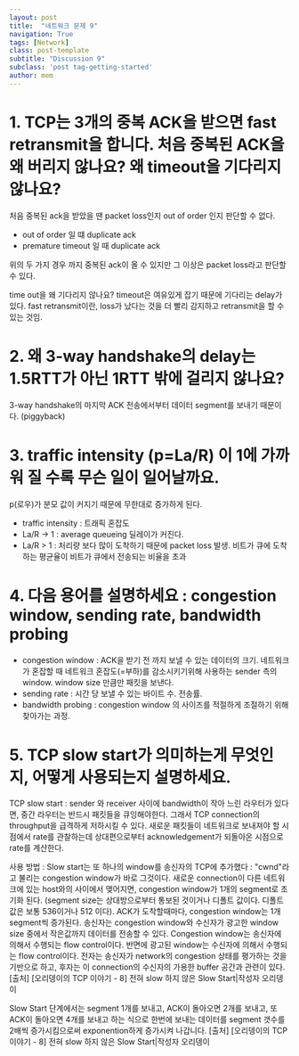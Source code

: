```yaml
---
layout: post
title:  "네트워크 문제 9"
navigation: True
tags: [Network]
class: post-template
subtitle: "Discussion 9"
subclass: 'post tag-getting-started'
author: mem
---
```


# 1. TCP는 3개의 중복 ACK을 받으면 fast retransmit을 합니다. 처음 중복된 ACK을 왜 버리지 않나요? 왜 timeout을 기다리지 않나요?

처음 중복된 ack을 받았을 땐 packet loss인지 out of order 인지 판단할 수 없다.

* out of order 일 떄 duplicate ack
* premature timeout 일 때 duplicate ack

위의 두 가지 경우 까지 중복된 ack이 올 수 있지만 그 이상은 packet loss라고 판단할 수 있다.

time out을 왜 기다리지 않나요? timeout은 여유있게 잡기 때문에 기다리는 delay가 있다.
fast retransmit이란, loss가 났다는 것을 더 빨리 감지하고 retransmit을 할 수 있는 것임.


# 2. 왜 3-way handshake의 delay는 1.5RTT가 아닌 1RTT 밖에 걸리지 않나요?

3-way handshake의 마지막 ACK 전송에서부터 데이터 segment를 보내기 때문이다. (piggyback)

# 3. traffic intensity (p=La/R) 이 1에 가까워 질 수록 무슨 일이 일어날까요.

p(로우)가 분모 값이 커지기 때문에 무한대로 증가하게 된다.

* traffic intensity : 트래픽 혼잡도
* La/R -> 1 : average queueing 딜레이가 커진다.
* La/R > 1 : 처리량 보다 많이 도착하기 때문에 packet loss 발생. 비트가 큐에 도착하는 평균율이 비트가 큐에서 전송되는 비율을 초과

# 4. 다음 용어를 설명하세요 : congestion window, sending rate, bandwidth probing

* congestion window : ACK을 받기 전 까지 보낼 수 있는 데이터의 크기. 네트워크가 혼잡할 때 네트워크 혼잡도(=부하)를 감소시키기위해 사용하는 sender 측의 window. window size  만큼만 패킷을 보낸다.
* sending rate : 시간 당 보낼 수 있는 바이트 수. 전송률.
* bandwidth probing : congestion window 의 사이즈를 적절하게 조절하기 위해 찾아가는 과정.

# 5. TCP slow start가 의미하는게 무엇인지, 어떻게 사용되는지 설명하세요.

TCP slow start : sender 와 receiver 사이에 bandwidth이 작아 느린 라우터가 있다면, 중간 라우터는 반드시 패킷들을 큐잉해야한다. 그래서 TCP connection의 throughput을 급격하게 저하시킬 수 있다.
새로운 패킷들이 네트워크로 보내져야 할 시점에서 rate를 관찰하는데 상대편으로부터 acknowledgement가 되돌아온 시점으로 rate를 계산한다.

사용 방법 : Slow start는 또 하나의 window를 송신자의 TCP에 추가했다 : "cwnd"라고 불리는 congestion window가 바로 그것이다. 새로운 connection이 다른 네트워크에 있는 host와의 사이에서 맺어지면, congestion window가 1개의 segment로 초기화 된다. (segment size는 상대방으로부터 통보된 것이거나 디폴트 값이다. 디폴트 값은 보통 536이거나 512 이다). ACK가 도착할때마다, congestion window는 1개 segment씩 증가된다. 송신자는 congestion window와 수신자가 광고한 window size 중에서 작은값까지 데이터를 전송할 수 있다. Congestion window는 송신자에 의해서 수행되는 flow control이다. 반면에 광고된 window는 수신자에 의해서 수행되는 flow control이다. 전자는 송신자가 network의 congestion 상태를 평가하는 것을 기반으로 하고, 후자는 이 connection의 수신자의 가용한 buffer 공간과 관련이 있다. 
[출처] [오리뎅이의 TCP 이야기 - 8] 전혀 slow 하지 않은 Slow Start|작성자 오리뎅이

Slow Start 단계에서는 segment 1개를 보내고, ACK이 돌아오면 2개를 보내고, 또 ACK이 돌아오면 4개를 보내고 하는 식으로 한번에 보내는 데이터를 segment 갯수를 2배씩 증가시킴으로써 exponention하게 증가시켜 나갑니다.
[출처] [오리뎅이의 TCP 이야기 - 8] 전혀 slow 하지 않은 Slow Start|작성자 오리뎅이

